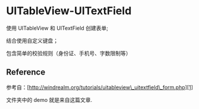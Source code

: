 # UITableView-UITextField

使用 UITableView 和 UITextField 创建表单;

结合使用自定义键盘；

包含简单的校验规则（身份证、手机号、字数限制等）


## Reference
参考自：[http://windrealm.org/tutorials/uitableview\_uitextfield\_form.php][1]

文件夹中的 demo 就是来自这篇文章.

[1]:	http://windrealm.org/tutorials/uitableview_uitextfield_form.php
